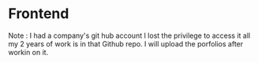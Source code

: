 # Frontend
Note : I had a company's git hub account I lost the privilege to access it all my 2 years of work is in that Github repo. I will upload the porfolios after workin on it.  
